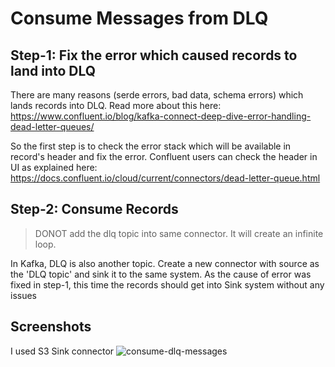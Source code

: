 # Consume Messages from DLQ
## Step-1: Fix the error which caused records to land into DLQ
There are many reasons (serde errors, bad data, schema errors) which lands records into DLQ. Read more about this here: https://www.confluent.io/blog/kafka-connect-deep-dive-error-handling-dead-letter-queues/

So the first step is to check the error stack which will be available in record's header and fix the error. Confluent users can check the header in UI as explained here: https://docs.confluent.io/cloud/current/connectors/dead-letter-queue.html

## Step-2: Consume Records

> DONOT add the dlq topic into same connector. It will create an infinite loop.

In Kafka, DLQ is also another topic. Create a new connector with source as the 'DLQ topic' and sink it to the same system. As the cause of error was fixed in step-1, this time the records should get into Sink system without any issues

## Screenshots
I used S3 Sink connector
![consume-dlq-messages](https://user-images.githubusercontent.com/73946498/183341968-b9a32bae-277d-4879-8ddc-227fc858c551.png)
